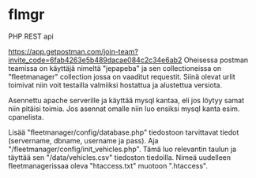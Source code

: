 # flmgr

PHP REST api

https://app.getpostman.com/join-team?invite_code=6fab4263e5b489dacae084c2c34e6ab2
Oheisessa postman teamissa on käyttäjä nimeltä "jepapeba" ja sen collectioneissa on "fleetmanager" collection jossa on vaaditut requestit.
Siinä olevat urlit toimivat niin voit testailla valmiiksi hostattua ja alustettua versiota.

Asennettu apache serverille ja käyttää mysql kantaa, eli jos löytyy samat niin pitäisi toimia.
Jos asennat omalle niin luo ensiksi mysql kanta esim. cpanelista. 

Lisää "fleetmanager/config/database.php" tiedostoon tarvittavat tiedot (servername, dbname, username ja pass).
Aja "/fleetmanager/config/init_vehicles.php". Tämä luo relevantin taulun ja täyttää sen "/data/vehicles.csv" tiedoston tiedoilla. 
Nimeä uudelleen fleetmanagerissaa oleva "htaccess.txt" muotoon ".htaccess".

